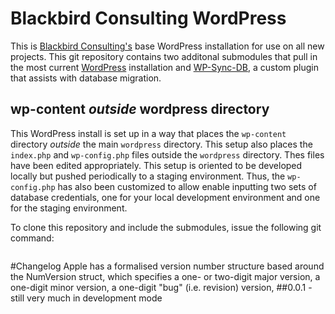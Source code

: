 # Blackbird Consulting WordPress
This is [Blackbird Consulting's](www.blackbirdconsult.com) base WordPress installation for use on all new projects. This git repository contains two additonal submodules that pull in the most current [WordPress](https://github.com/WordPress/WordPress) installation and [WP-Sync-DB](https://github.com/wp-sync-db/wp-sync-db), a custom plugin that assists with database migration.

## wp-content *outside* wordpress directory

This WordPress install is set up in a way that places the ```wp-content``` directory *outside* the main ```wordpress``` directory. This setup also places the ```index.php``` and ```wp-config.php``` files outside the ```wordpress``` directory. Thes files have been edited appropriately. This setup is oriented to be developed locally but pushed periodically to a staging environment. Thus, the ```wp-config.php``` has also been customized to allow enable inputting two sets of database credentials, one for your local development environment and one for the staging environment. 

To clone this repository and include the submodules, issue the following git command:

```git clone --recursive git@github.com:Herm71/bbwordpress.git yournewprojectdirectory
```
#Changelog
Apple has a formalised version number structure based around the NumVersion struct, which specifies a one- or two-digit major version, a one-digit minor version, a one-digit "bug" (i.e. revision) version,
##0.0.1
-still very much in development mode
